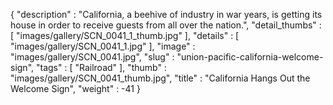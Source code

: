 {
  "description" : "California, a beehive of industry in war years, is getting its house in order to receive guests from all over the nation.",
  "detail_thumbs" : [
                       "images/gallery/SCN_0041_1_thumb.jpg"
                     ],
  "details" : [
                 "images/gallery/SCN_0041_1.jpg"
               ],
  "image" : "images/gallery/SCN_0041.jpg",
  "slug" : "union-pacific-california-welcome-sign",
  "tags" : [
              "Railroad"
            ],
  "thumb" : "images/gallery/SCN_0041_thumb.jpg",
  "title" : "California Hangs Out the Welcome Sign",
  "weight" : -41
}
